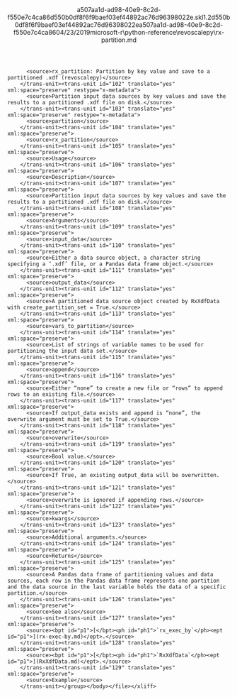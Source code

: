 <?xml version="1.0"?><xliff version="1.2" xmlns="urn:oasis:names:tc:xliff:document:1.2" xmlns:xsi="http://www.w3.org/2001/XMLSchema-instance" xsi:schemaLocation="urn:oasis:names:tc:xliff:document:1.2 xliff-core-1.2-transitional.xsd"><file datatype="xml" original="rx-partition.md" source-language="en-US" target-language="en-US"><header><tool tool-id="mdxliff" tool-name="mdxliff" tool-version="1.0-1931010" tool-company="Microsoft" /><xliffext:skl_file_name xmlns:xliffext="urn:microsoft:content:schema:xliffextensions">a507aa1d-ad98-40e9-8c2d-f550e7c4ca86d550b0df8f6f9baef03ef44892ac76d96398022e.skl</xliffext:skl_file_name><xliffext:version xmlns:xliffext="urn:microsoft:content:schema:xliffextensions">1.2</xliffext:version><xliffext:ms.openlocfilehash xmlns:xliffext="urn:microsoft:content:schema:xliffextensions">d550b0df8f6f9baef03ef44892ac76d96398022e</xliffext:ms.openlocfilehash><xliffext:ms.sourcegitcommit xmlns:xliffext="urn:microsoft:content:schema:xliffextensions">a507aa1d-ad98-40e9-8c2d-f550e7c4ca86</xliffext:ms.sourcegitcommit><xliffext:ms.lasthandoff xmlns:xliffext="urn:microsoft:content:schema:xliffextensions">04/23/2019</xliffext:ms.lasthandoff><xliffext:ms.openlocfilepath xmlns:xliffext="urn:microsoft:content:schema:xliffextensions">microsoft-r\python-reference\revoscalepy\rx-partition.md</xliffext:ms.openlocfilepath></header><body><group id="content" extype="content"><trans-unit id="101" translate="yes" xml:space="preserve" restype="x-metadata">
          <source>rx_partition: Partition by key value and save to a partitioned .xdf (revoscalepy)</source>
        </trans-unit><trans-unit id="102" translate="yes" xml:space="preserve" restype="x-metadata">
          <source>Partition input data sources by key values and save the results to a partitioned .xdf file on disk.</source>
        </trans-unit><trans-unit id="103" translate="yes" xml:space="preserve" restype="x-metadata">
          <source>partition</source>
        </trans-unit><trans-unit id="104" translate="yes" xml:space="preserve">
          <source>rx_partition</source>
        </trans-unit><trans-unit id="105" translate="yes" xml:space="preserve">
          <source>Usage</source>
        </trans-unit><trans-unit id="106" translate="yes" xml:space="preserve">
          <source>Description</source>
        </trans-unit><trans-unit id="107" translate="yes" xml:space="preserve">
          <source>Partition input data sources by key values and save the results to a partitioned .xdf file on disk.</source>
        </trans-unit><trans-unit id="108" translate="yes" xml:space="preserve">
          <source>Arguments</source>
        </trans-unit><trans-unit id="109" translate="yes" xml:space="preserve">
          <source>input_data</source>
        </trans-unit><trans-unit id="110" translate="yes" xml:space="preserve">
          <source>Either a data source object, a character string specifying a ‘.xdf’ file, or a Pandas data frame object.</source>
        </trans-unit><trans-unit id="111" translate="yes" xml:space="preserve">
          <source>output_data</source>
        </trans-unit><trans-unit id="112" translate="yes" xml:space="preserve">
          <source>A partitioned data source object created by RxXdfData with create_partition_set = True.</source>
        </trans-unit><trans-unit id="113" translate="yes" xml:space="preserve">
          <source>vars_to_partition</source>
        </trans-unit><trans-unit id="114" translate="yes" xml:space="preserve">
          <source>List of strings of variable names to be used for partitioning the input data set.</source>
        </trans-unit><trans-unit id="115" translate="yes" xml:space="preserve">
          <source>append</source>
        </trans-unit><trans-unit id="116" translate="yes" xml:space="preserve">
          <source>Either “none” to create a new file or “rows” to append rows to an existing file.</source>
        </trans-unit><trans-unit id="117" translate="yes" xml:space="preserve">
          <source>If output_data exists and append is “none”, the overwrite argument must be set to True.</source>
        </trans-unit><trans-unit id="118" translate="yes" xml:space="preserve">
          <source>overwrite</source>
        </trans-unit><trans-unit id="119" translate="yes" xml:space="preserve">
          <source>Bool value.</source>
        </trans-unit><trans-unit id="120" translate="yes" xml:space="preserve">
          <source>If True, an existing output_data will be overwritten.</source>
        </trans-unit><trans-unit id="121" translate="yes" xml:space="preserve">
          <source>overwrite is ignored if appending rows.</source>
        </trans-unit><trans-unit id="122" translate="yes" xml:space="preserve">
          <source>kwargs</source>
        </trans-unit><trans-unit id="123" translate="yes" xml:space="preserve">
          <source>Additional arguments.</source>
        </trans-unit><trans-unit id="124" translate="yes" xml:space="preserve">
          <source>Returns</source>
        </trans-unit><trans-unit id="125" translate="yes" xml:space="preserve">
          <source>A Pandas data frame of partitioning values and data sources, each row in the Pandas data frame represents one partition and the data source in the last variable holds the data of a specific partition.</source>
        </trans-unit><trans-unit id="126" translate="yes" xml:space="preserve">
          <source>See also</source>
        </trans-unit><trans-unit id="127" translate="yes" xml:space="preserve">
          <source><bpt id="p1">[</bpt><ph id="ph1">`rx_exec_by`</ph><ept id="p1">](rx-exec-by.md)</ept>.</source>
        </trans-unit><trans-unit id="128" translate="yes" xml:space="preserve">
          <source><bpt id="p1">[</bpt><ph id="ph1">`RxXdfData`</ph><ept id="p1">](RxXdfData.md)</ept>.</source>
        </trans-unit><trans-unit id="129" translate="yes" xml:space="preserve">
          <source>Example</source>
        </trans-unit></group></body></file></xliff>